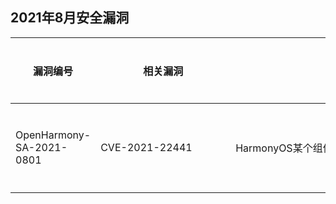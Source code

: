 ## 2021年8月安全漏洞


| 漏洞编号 | <div style="width:200px">相关漏洞</div> | <div style="width:500px">漏洞描述</div> | 受影响的版本 | 受影响的仓库 | 修复链接 | 参考链接 |
| -------- |-------- | -------- | ----------- | ----------- | -------- | ------- |
|OpenHarmony-SA-2021-0801 | CVE-2021-22441| HarmonyOS某个组件接口存在整形溢出漏洞。|openHarmony3.0|drivers_adapter_khdf_linux|   [链接1](https://gitee.com/openharmony/drivers_adapter_khdf_linux/pulls/28/files) [链接2](https://gitee.com/openharmony/drivers_adapter_khdf_linux/pulls/27)|[链接](https://device.harmonyos.com/cn/docs/security/update/security-bulletins-202108-0000001180965965)|
